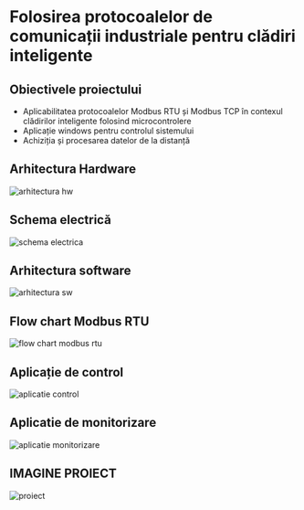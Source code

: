 # Folosirea protocoalelor de comunicații industriale pentru clădiri inteligente
## Obiectivele proiectului
  - Aplicabilitatea protocoalelor Modbus RTU și Modbus TCP în contexul clădirilor inteligente folosind microcontrolere
  - Aplicație windows pentru controlul sistemului 
  - Achiziția și procesarea datelor de la distanță

## Arhitectura Hardware 
![arhitectura hw](https://github.com/user-attachments/assets/a0c15bcf-e863-4648-90c9-03ea08d0d3ed)

## Schema electrică
![schema electrica](https://github.com/user-attachments/assets/443683c3-86f5-46d5-a4fe-2ad859652973)

## Arhitectura software
![arhitectura sw](https://github.com/user-attachments/assets/e6ee5a21-d8ea-4354-ae12-2f75f451d153)

## Flow chart Modbus RTU
![flow chart modbus rtu](https://github.com/user-attachments/assets/c08a3742-0cba-4714-bc93-5b1552cb5280)

## Aplicație de control
![aplicatie control](https://github.com/user-attachments/assets/21d4d180-5aaa-494b-8292-8f2e3f485ebe)

## Aplicatie de monitorizare
![aplicatie monitorizare](https://github.com/user-attachments/assets/9a947896-5cb1-4f38-a992-bb6962f7bc2f)

## IMAGINE PROIECT 
![proiect](https://github.com/user-attachments/assets/63a42216-1cbf-46d2-a9d2-62af2c2f3104)
